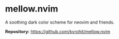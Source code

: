 # mellow.nvim

A soothing dark color scheme for neovim and friends.

**Repository:** <https://github.com/kvrohit/mellow.nvim>

